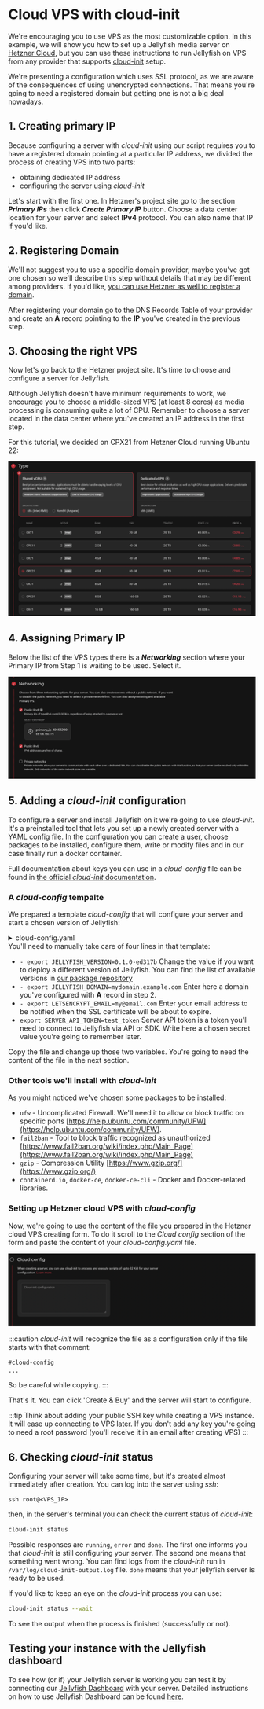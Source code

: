 # Cloud VPS with cloud-init

We're encouraging you to use VPS as the most customizable option.
In this example, we will show you how to set up a Jellyfish media server on [Hetzner Cloud](https://www.hetzner.com/cloud), but you can use these instructions to run Jellyfish on VPS from any provider that supports [cloud-init](https://cloud-init.io/) setup.

We're presenting a configuration which uses SSL protocol, as we are aware of the consequences of using unencrypted connections.
That means you're going to need a registered domain but getting one is not a big deal nowadays.

## 1. Creating primary IP

Because configuring a server with _cloud-init_ using our script requires you to have a registered domain pointing at a particular IP address, we divided the process of creating VPS into two parts:
* obtaining dedicated IP address
* configuring the server using _cloud-init_

Let's start with the first one.
In Hetzner's project site go to the section ___Primary IPs___ then click ___Create Primary IP___ button.
Choose a data center location for your server and select __IPv4__ protocol.
You can also name that IP if you'd like.

## 2. Registering Domain

We'll not suggest you to use a specific domain provider, maybe you've got one chosen so we'll describe this step without details that may be different among providers.
If you'd like, [you can use Hetzner as well to register a domain](https://www.hetzner.com/domainregistration).

After registering your domain go to the DNS Records Table of your provider and create an __A__ record pointing to the __IP__ you've created in the previous step.
## 3. Choosing the right VPS

Now let's go back to the Hetzner project site.
It's time to choose and configure a server for Jellyfish.

Although Jellyfish doesn't have minimum requirements to work, we encourage you to choose a middle-sized VPS (at least 8 cores) as media processing is consuming quite a lot of CPU.
Remember to choose a server located in the data center where you've created an IP address in the first step.

For this tutorial, we decided on CPX21 from Hetzner Cloud running Ubuntu 22:

![Hetzner Cloud - choosing VPS](/img/vps-1.png)

## 4. Assigning Primary IP
Below the list of the VPS types there is a ___Networking___ section where your Primary IP from Step 1 is waiting to be used.
Select it.

![Hetzner Cloud - choosing VPS](/img/vps-3.png)

## 5. Adding a *cloud-init* configuration

To configure a server and install Jellyfish on it we're going to use *cloud-init*.
It's a preinstalled tool that lets you set up a newly created server with a YAML config file.
In the configuration you can create a user, choose packages to be installed, configure them, write or modify files and in our case finally run a docker container.

Full documentation about keys you can use in a _cloud-config_ file can be found in [the official *cloud-init* documentation](https://cloudinit.readthedocs.io/en/latest/reference/modules.html).


### A ___cloud-config___ tempalte

We prepared a template *cloud-config* that will configure your server and start a chosen version of Jellyfish:

<details>
  <summary>cloud-config.yaml</summary>

  ```
  #cloud-config
  users:
    - name: jellyfish
      groups: docker
      sudo: null
      shell: /bin/false
      no_create_home: true
  ssh_pwauth: false
  disable_root_opts: no-port-forwarding,no-agent-forwarding,no-X11-forwarding
  apt:
    sources:
      docker.list:
        source: "deb [arch=amd64,arm64] https://download.docker.com/linux/ubuntu jammy stable"
        keyid: 9DC858229FC7DD38854AE2D88D81803C0EBFCD88
  packages:
    - ufw
    - fail2ban
    - gzip
    - containerd.io
    - docker-ce
    - docker-ce-cli
    - nginx
    - certbot
  write_files:
    - path: /opt/jellyfish/env-file
      defer: true
      owner: jellyfish:jellyfish

  runcmd:
    - export JELLYFISH_VERSION=0.1.0-5ef4452
    - export JELLYFISH_DOMAIN=mydomain.example.com
    - export LETSENCRYPT_EMAIL=my@email.com
    - export SERVER_API_TOKEN=test_token
    - systemctl enable fail2ban
    - ufw default deny outgoing
    - ufw default deny incoming
    - ufw default deny routed
    - ufw allow in ssh
    - ufw allow out https
    - ufw allow out domain
    - ufw allow in 80/tcp
    - ufw allow in 443/tcp
    - ufw allow in 50000:500100/udp
    - ufw allow in 49999/tcp
    - ufw allow out 5002
    - ufw allow out from any port 50000:50100 proto udp to any
    - ufw allow out 49999 proto tcp to any
    - ufw enable
    - service nginx stop
    - "[ ! -f /etc/letsencrypt/live/$JELLYFISH_DOMAIN/cert.pem ] && certbot certonly --standalone --noninteractive --agree-tos --email $LETSENCRYPT_EMAIL -d $JELLYFISH_DOMAIN"
    - |
      cat << EOF > /etc/cron.d/cert_renew
      0 4 * * * [jellyfish] certbot certonly --webroot -w /usr/share/nginx/html -d $JELLYFISH_DOMAIN --keep-until-expiring --quiet
      5 4 * * * [jellyfish] service nginx reload
      EOF
    - |
      cat << EOF > /etc/nginx/sites-available/$JELLYFISH_DOMAIN
        server {
          server_name $JELLYFISH_DOMAIN;
          location / {
            proxy_pass http://localhost:5002;
            proxy_http_version 1.1;
            proxy_set_header Upgrade \$http_upgrade;
            proxy_set_header Connection "Upgrade";
            proxy_set_header Host \$host;
          }

          listen [::]:443 ssl http2; # managed by Certbot
          listen 443 ssl http2; # managed by Certbot
          ssl_certificate /etc/letsencrypt/live/$JELLYFISH_DOMAIN/fullchain.pem; # managed by Certbot
          ssl_certificate_key /etc/letsencrypt/live/$JELLYFISH_DOMAIN/privkey.pem; # managed by Certbot
        }

        server {
            listen 80;
            listen [::]:80;
            server_name $JELLYFISH_DOMAIN;
            # Do not HTTPS redirect Let'sEncrypt ACME challenge
            location /.well-known/acme-challenge/ {
                    auth_basic off;
                    allow all;
                    root /usr/share/nginx/html;
                    try_files \$uri =404;
                    break;
            }
            location / {
                    return 301 https://\$host\$request_uri;
            }
        }
      EOF
    - ln -sf /etc/nginx/sites-available/$JELLYFISH_DOMAIN /etc/nginx/sites-enabled/$JELLYFISH_DOMAIN
    - service nginx start
    - |
      cat << EOF > /opt/jellyfish/env-file
      JF_HOST=$JELLYFISH_DOMAIN
      JF_PORT=5002
      JF_SERVER_API_TOKEN=$SERVER_API_TOKEN
      JF_CHECK_ORIGIN=false
      JF_WEBRTC_TURN_IP=$(ip route get 1.0.0.0 | sed -n 's/^.*src \([0-9.]*\) .*$/\1/p')
      JF_WEBRTC_TURN_TCP_PORT=49999
      JF_WEBRTC_TURN_PORT_RANGE=50000-50100
      JF_WEBRTC_TURN_LISTEN_IP=0.0.0.0
      EOF
    - [
        su,
        jellyfish,
        -s,
        /bin/bash,
        -c,
        "docker run -d \
        --restart unless-stopped \
        -p 50000-50100:50000-50100/udp \
        -p 5002:5002 \
        --env-file /opt/jellyfish/env-file \
        -v /opt/jellyfish/jellyfish_output:/app/jellyfish_output \
        ghcr.io/jellyfish-dev/jellyfish:$JELLYFISH_VERSION",
      ]
  ```
</details>
You'll need to manually take care of four lines in that template:

- `- export JELLYFISH_VERSION=0.1.0-ed317b`
  Change the value if you want to deploy a different version of Jellyfish.
  You can find the list of available versions in [our package repository](https://github.com/jellyfish-dev/jellyfish/pkgs/container/jellyfish)
- `- export JELLYFISH_DOMAIN=mydomain.example.com`
  Enter here a domain you've configured with **A** record in step 2.
- `- export LETSENCRYPT_EMAIL=my@email.com`
  Enter your email address to be notified when the SSL certificate will be about to expire.
- `export SERVER_API_TOKEN=test_token`
  Server API token is a token you'll need to connect to Jellyfish via API or SDK.
  Write here a chosen secret value you're going to remember later.

Copy the file and change up those two variables.
You're going to need the content of the file in the next section.

### Other tools we'll install with _cloud-init_

As you might noticed we've chosen some packages to be installed:

- `ufw` -
  Uncomplicated Firewall.
  We'll need it to allow or block traffic on specific ports [https://help.ubuntu.com/community/UFW](https://help.ubuntu.com/community/UFW).
- `fail2ban` -
  Tool to block traffic recognized as unauthorized [https://www.fail2ban.org/wiki/index.php/Main_Page](https://www.fail2ban.org/wiki/index.php/Main_Page)
- `gzip` -
  Compression Utility [https://www.gzip.org/](https://www.gzip.org/)
- `containerd.io`, `docker-ce`, `docker-ce-cli` -
  Docker and Docker-related libraries.

### Setting up Hetzner cloud VPS with _cloud-config_

Now, we're going to use the content of the file you prepared in the Hetzner cloud VPS creating form.
To do it scroll to the _Cloud config_ section of the form and paste the content of your _cloud-config.yaml_ file.

![Hetzner Cloud - placing cloud-config](/img/vps-2.png)

:::caution
_cloud-init_ will recognize the file as a configuration only if the file starts with that comment:
```
#cloud-config
...
```
So be careful while copying.
:::

That's it.
You can click 'Create & Buy' and the server will start to configure.

:::tip
Think about adding your public SSH key while creating a VPS instance.
It will ease up connecting to VPS later.
If you don't add any key you're going to need a root password (you'll receive it in an email after creating VPS)
:::

## 6. Checking _cloud-init_ status

Configuring your server will take some time, but it's created almost immediately after creation.
You can log into the server using _ssh_:
```
ssh root@<VPS_IP>
```
then, in the server's terminal you can check the current status of _cloud-init_:

```bash
cloud-init status
```

Possible responses are `running`, `error` and `done`.
The first one informs you that _cloud-init_ is still configuring your server.
The second one means that something went wrong.
You can find logs from the _cloud-init_ run in `/var/log/cloud-init-output.log` file.
`done` means that your jellyfish server is ready to be used.

If you'd like to keep an eye on the _cloud-init_ process you can use:

```bash
cloud-init status --wait
```
To see the output when the process is finished (successfully or not).

## Testing your instance with the Jellyfish dashboard

To see how (or if) your Jellyfish server is working you can test it by connecting our [Jellyfish Dashboard](https://jellyfish-dev.github.io/jellyfish-dashboard/) with your server.
Detailed instructions on how to use Jellyfish Dashboard can be found [here](../tutorials/dashboard.mdx).